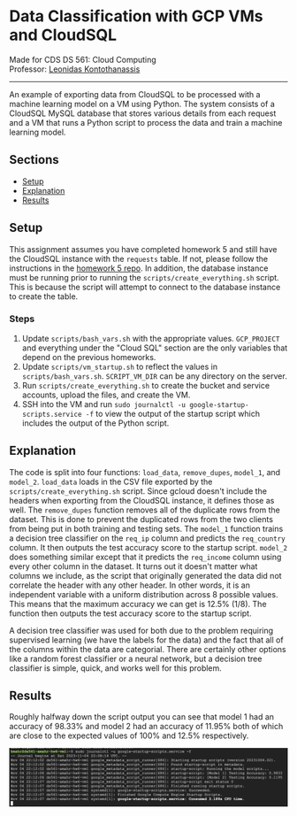 # Data Classification with GCP VMs and CloudSQL

Made for CDS DS 561: Cloud Computing  
Professor: [Leonidas Kontothanassis](https://www.bu.edu/cds-faculty/profile/kthanasi/)

---

An example of exporting data from CloudSQL to be processed with a machine learning model on a VM using Python. The system consists of a CloudSQL MySQL database that stores various details from each request and a VM that runs a Python script to process the data and train a machine learning model.

## Sections

- [Setup](#setup)
- [Explanation](#explanation)
- [Results](#results)

## Setup

This assignment assumes you have completed homework 5 and still have the CloudSQL instance with the `requests` table. If not, please follow the instructions in the [homework 5 repo](../assignment-5/README.md). In addition, the database instance must be running prior to running the `scripts/create_everything.sh` script. This is because the script will attempt to connect to the database instance to create the table.

### Steps

1. Update `scripts/bash_vars.sh` with the appropriate values. `GCP_PROJECT` and everything under the "Cloud SQL" section are the only variables that depend on the previous homeworks.
2. Update `scripts/vm_startup.sh` to reflect the values in `scripts/bash_vars.sh`. `SCRIPT_VM_DIR` can be any directory on the server.
3. Run `scripts/create_everything.sh` to create the bucket and service accounts, upload the files, and create the VM.
4. SSH into the VM and run `sudo journalctl -u google-startup-scripts.service -f` to view the output of the startup script which includes the output of the Python script.

## Explanation

The code is split into four functions: `load_data`, `remove_dupes`, `model_1`, and `model_2`. `load_data` loads in the CSV file exported by the `scripts/create_everything.sh` script. Since gcloud doesn't include the headers when exporting from the CloudSQL instance, it defines those as well. The `remove_dupes` function removes all of the duplicate rows from the dataset. This is done to prevent the duplicated rows from the two clients from being put in both training and testing sets. The `model_1` function trains a decision tree classifier on the `req_ip` column and predicts the `req_country` column. It then outputs the test accuracy score to the startup script. `model_2` does something similar except that it predicts the `req_income` column using every other column in the dataset. It turns out it doesn't matter what columns we include, as the script that originally generated the data did not correlate the header with any other header. In other words, it is an independent variable with a uniform distribution across 8 possible values. This means that the maximum accuracy we can get is 12.5% (1/8). The function then outputs the test accuracy score to the startup script.

A decision tree classifier was used for both due to the problem requiring supervised learning (we have the labels for the data) and the fact that all of the columns within the data are categorial. There are certainly other options like a random forest classifier or a neural network, but a decision tree classifier is simple, quick, and works well for this problem.

## Results

Roughly halfway down the script output you can see that model 1 had an accuracy of 98.33% and model 2 had an accuracy of 11.95% both of which are close to the expected values of 100% and 12.5% respectively.

![VM Startup Script Output](./assets/script-results.png)
